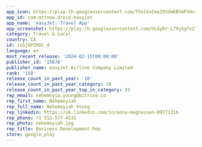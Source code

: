 ```yaml
---
app_icon: https://play-lh.googleusercontent.com/Thn1XxCmoZ9VdmKBfAP5Hvi8EZ8D6_ffGSDaiJTohJulisRXGsfkO_7OH-_ivbSCbrA
app_id: com.mttnow.droid.easyjet
app_name: 'easyJet: Travel App'
app_screenshot: https://play-lh.googleusercontent.com/hLGyDr-L79ySgfx27TX5cgbAG21rQIR77NJ1nAl6bXVaUISsr0Qe0H80JEwuOe5TpqRF
category: Travel & Local
country: CA
id: zzGj6PZROC_d
language: en
most_recent_release: '2024-02-15T00:00:00'
publisher_id: '15678'
publisher_name: easyJet Airline Company Limited
rank: '158'
release_count_in_past_year: '10'
release_count_in_past_year_category: 18
release_count_in_past_year_top_in_category: 33
rep_email: nehemoyia.young@bitrise.io
rep_first_name: Nehemoyiah
rep_full_name: Nehemoyiah Young
rep_linkedin: https://uk.linkedin.com/in/anna-magnussen-0977131b
rep_phone: +1 512-577-4531
rep_photo: nehemoyiah.jpg
rep_title: Business Development Rep
store: google_play
---
```

